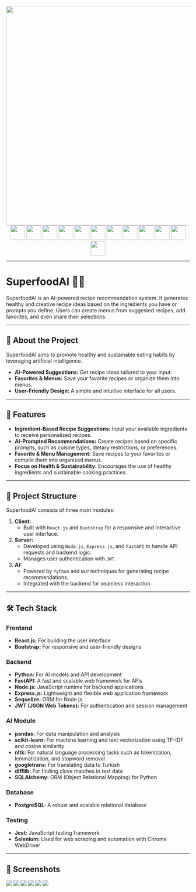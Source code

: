   <div align="center">
  <img src="https://github.com/user-attachments/assets/d2eb3508-241c-43f4-9bf9-0685fe226d8f" width="600"/>
  <div>
  <img src="https://cdn.jsdelivr.net/gh/devicons/devicon@latest/icons/python/python-original.svg" width="40"/>
  <img src="https://cdn.jsdelivr.net/gh/devicons/devicon@latest/icons/fastapi/fastapi-original.svg" width="40"/>
  <img src="https://cdn.jsdelivr.net/gh/devicons/devicon@latest/icons/sqlalchemy/sqlalchemy-original-wordmark.svg" width="40"/>
  <img src="https://cdn.jsdelivr.net/gh/devicons/devicon@latest/icons/pandas/pandas-plain-wordmark.svg" width="40"/>
  <img src="https://cdn.jsdelivr.net/gh/devicons/devicon@latest/icons/scikitlearn/scikitlearn-original.svg" width="40"/>
  <img src="https://cdn.jsdelivr.net/gh/devicons/devicon@latest/icons/sequelize/sequelize-original.svg" width="40"/>
  <img src="https://cdn.jsdelivr.net/gh/devicons/devicon@latest/icons/nodejs/nodejs-original.svg" width="40"/>
  <img src="https://cdn.jsdelivr.net/gh/devicons/devicon@latest/icons/postgresql/postgresql-original.svg" width="40"/>
  <img src="https://cdn.jsdelivr.net/gh/devicons/devicon@latest/icons/react/react-original.svg" width="40"/>
  <img src="https://cdn.jsdelivr.net/gh/devicons/devicon@latest/icons/bootstrap/bootstrap-original.svg" width="40"/>
  <img src="https://cdn.jsdelivr.net/gh/devicons/devicon@latest/icons/jest/jest-plain.svg" width="40"/>
  <img src="https://cdn.jsdelivr.net/gh/devicons/devicon@latest/icons/selenium/selenium-original.svg" width="40"/>
  </div>
</div>
<hr/>
<h1>SuperfoodAI 🍴🤖</h1>
    <p>SuperfoodAI is an AI-powered recipe recommendation system. It generates healthy and creative recipe ideas based on the ingredients you have or prompts you define. Users can create menus from suggested recipes, add favorites, and even share their selections.</p>
    <hr>
    <h2>🚀 About the Project</h2>
    <p>SuperfoodAI aims to promote healthy and sustainable eating habits by leveraging artificial intelligence.</p>
    <ul>
        <li><strong>AI-Powered Suggestions:</strong> Get recipe ideas tailored to your input.</li>
        <li><strong>Favorites & Menus:</strong> Save your favorite recipes or organize them into menus.</li>
        <li><strong>User-Friendly Design:</strong> A simple and intuitive interface for all users.</li>
    </ul>
    <hr>
    <h2>📌 Features</h2>
    <ul>
        <li><strong>Ingredient-Based Recipe Suggestions:</strong> Input your available ingredients to receive personalized recipes.</li>
        <li><strong>AI-Prompted Recommendations:</strong> Create recipes based on specific prompts, such as cuisine types, dietary restrictions, or preferences.</li>
        <li><strong>Favorite & Menu Management:</strong> Save recipes to your favorites or compile them into organized menus.</li>
        <li><strong>Focus on Health & Sustainability:</strong> Encourages the use of healthy ingredients and sustainable cooking practices.</li>
    </ul>
    <hr>
    <h2>📂 Project Structure</h2>
    <p>SuperfoodAI consists of three main modules:</p>
    <ol>
        <li><strong>Client:</strong>
            <ul>
                <li>Built with <code>React.js</code> and <code>Bootstrap</code> for a responsive and interactive user interface.</li>
            </ul>
        </li>
        <li><strong>Server:</strong>
            <ul>
                <li>Developed using <code>Node.js</code>, <code>Express.js</code>, and <code>FastAPI</code> to handle API requests and backend logic.</li>
                <li>Manages user authentication with <code>JWT</code>.</li>
            </ul>
        </li>
        <li><strong>AI:</strong>
            <ul>
                <li>Powered by <code>Python</code> and <code>NLP</code> techniques for generating recipe recommendations.</li>
                <li>Integrated with the backend for seamless interaction.</li>
            </ul>
        </li>
    </ol>
    <hr>
    <h2>🛠️ Tech Stack</h2>
    <h3>Frontend</h3>
    <ul>
        <li><strong>React.js:</strong> For building the user interface</li>
        <li><strong>Bootstrap:</strong> For responsive and user-friendly designs</li>
    </ul>
    <h3>Backend</h3>
    <ul>
        <li><strong>Python:</strong> For AI models and API development</li>
        <li><strong>FastAPI:</strong> A fast and scalable web framework for APIs</li>
        <li><strong>Node.js:</strong> JavaScript runtime for backend applications</li>
        <li><strong>Express.js:</strong> Lightweight and flexible web application framework</li>
        <li><strong>Sequelize:</strong> ORM for Node.js</li>
        <li><strong>JWT (JSON Web Tokens):</strong> For authentication and session management</li>
    </ul>
    <h3>AI Module</h3>
    <ul>
    <li><strong>pandas:</strong> For data manipulation and analysis</li>
    <li><strong>scikit-learn:</strong> For machine learning and text vectorization using TF-IDF and cosine similarity</li>
    <li><strong>nltk:</strong> For natural language processing tasks such as tokenization, lemmatization, and stopword removal</li>
    <li><strong>googletrans:</strong> For translating data to Turkish</li>
    <li><strong>difflib:</strong> For finding close matches in text data</li>
    <li><strong>SQLAlchemy:</strong> ORM (Object Relational Mapping) for Python</li>
  </ul>
    <h3>Database</h3>
    <ul>
        <li><strong>PostgreSQL:</strong> A robust and scalable relational database</li>
    </ul>
    <h3>Testing</h3>
    <ul>
        <li><strong>Jest:</strong> JavaScript testing framework</li>
        <li><strong>Selenium:</strong> Used for web scraping and automation with Chrome WebDriver</li>
    </ul>
    <hr>
    <h2>📸 Screenshots</h2>
    <img src="https://github.com/user-attachments/assets/bb51dcff-f427-45bd-9f3f-a7800e16a18e"/>
    <img src="https://github.com/user-attachments/assets/c509aae6-b4dd-4fe7-b24b-9ea29eecadff"/>
    <img src="https://github.com/user-attachments/assets/0e858b08-5cfe-49d5-aa56-de6fb3358226"/>
    <img src="https://github.com/user-attachments/assets/301c732b-93b8-4559-b061-e3dcb9ffe755"/>
    <img src="https://github.com/user-attachments/assets/a2338491-09b2-4d9e-9046-d7d6a6506068"/>
    <img src="https://github.com/user-attachments/assets/7f54fede-eda5-44b1-a2de-0351cdaf739b"/>
